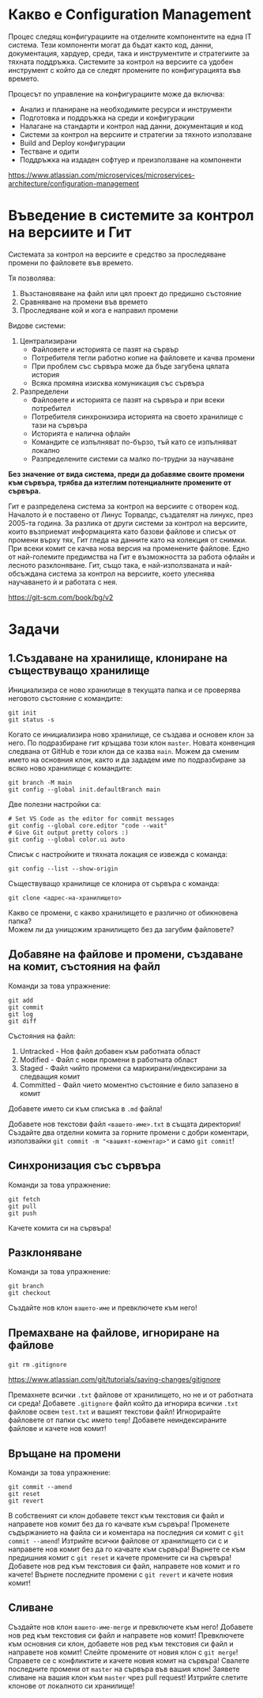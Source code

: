# Какво е Configuration Management

Процес следящ конфигурациите на отделните компонентите на една IT система.
Тези компоненти могат да бъдат както код, данни, документация, хардуер, среди,
така и инструментите и стратегиите за тяхната поддръжка.
Системите за контрол на версиите са удобен инструмент с който да се следят
промените по конфигурацията във времето.

Процесът по управление на конфигурациите може да включва:
* Анализ и планиране на необходимите ресурси и инструменти
* Подготовка и поддръжка на среди и конфигурации
* Налагане на стандарти и контрол над данни, документация и код
* Системи за контрол на версиите и стратегии за тяхното използване
* Build and Deploy конфигурации
* Тестване и одити
* Поддръжка на издаден софтуер и преизползване на компоненти

https://www.atlassian.com/microservices/microservices-architecture/configuration-management

# Въведение в системите за контрол на версиите и Гит

Системата за контрол на версиите е средство за проследяване промени по
файловете във времето.

Тя позволява:

1. Възстановяване на файл или цял проект до предишно състояние
2. Сравняване на промени във времето
3. Проследяване кой и кога е направил промени

Видове системи:

1. Централизирани
    - Файловете и историята се пазят на сървър
    - Потребителя тегли работно копие на файловете и качва промени
    - При проблем със сървъра може да бъде загубена цялата история
    - Всяка промяна изисква комуникация със сървъра
2. Разпределени
    - Файловете и историята се пазят на сървъра и при всеки потребител
    - Потребителя синхронизира историята на своето хранилище с тази на сървъра
    - Историята е налична офлайн
    - Командите се изпълняват по-бързо, тъй като се изпълняват локално
    - Разпределените системи са малко по-трудни за научаване

**Без значение от вида система, преди да добавяме своите промени към сървъра,
трябва да изтеглим потенциалните промените от сървъра.**

Гит е разпределена система за контрол на версиите с отворен код. Началото ѝ е
поставено от Линус Торвалдс, създателят на линукс, през 2005-та година.
За разлика от други системи за контрол на версиите, които възприемат
информацията като базови файлове и списък от промени върху тях, Гит гледа на
данните като на колекция от снимки. При всеки комит се качва нова версия на
променените файлове. Едно от най-големите предимства на Гит е възможността за
работа офлайн и лесното разклоняване. Гит, също така, е най-използваната и
най-обсъждана система за контрол на версиите, което улеснява научаването ѝ и
работата с нея.

https://git-scm.com/book/bg/v2

# Задачи

## 1.Създаване на хранилище, клониране на съществуващо хранилище

Инициализира се ново хранилище в текущата папка и се проверява неговото
състояние с командите:

```shell
git init
git status -s
```

Когато се инициализира ново хранилище, се създава и основен клон за него.
По подразбиране гит кръщава този клон `master`. Новата конвенция следвана от
GitHub е този клон да се казва `main`. Можем да сменим името на основния клон,
както и да зададем име по подразбиране за всяко ново хранилище с командите:

```shell
git branch -M main
git config --global init.defaultBranch main
```

Две полезни настройки са:

```shell
# Set VS Code as the editor for commit messages
git config --global core.editor "code --wait"
# Give Git output pretty colors :)
git config --global color.ui auto
```

Списък с настройките и тяхната локация се извежда с команда:

```shell
git config --list --show-origin
```

Съществуващо хранилище се клонира от сървъра с команда:

```shell
git clone <адрес-на-хранилището>
```

Какво се промени, с какво хранилището е различно от обикновена папка?  
Можем ли да унищожим хранилището без да загубим файловете?

## Добавяне на файлове и промени, създаване на комит, състояния на файл

Команди за това упражнение:

```shell
git add
git commit
git log
git diff
```

Състояния на файл:
1. Untracked - Нов файл добавен към работната област
2. Modified - Файл с нови промени в работната област
3. Staged - Файл чийто промени са маркирани/индексирани за следващия комит
4. Committed - Файл чието моментно състояние е било запазено в комит

Добавете името си към списъка в `.md` файла!  

Добавете нов текстови файл `<вашето-име>.txt` в същата директория!  
Създайте два отделни комита за горните промени с добри коментари, използвайки
`git commit -m "<вашият-коментар>"` и само `git commit`!  

## Синхронизация със сървъра

Команди за това упражнение:

```shell
git fetch
git pull
git push
```

Качете комита си на сървъра!

## Разклоняване

Команди за това упражнение:

```shell
git branch
git checkout
```

Създайте нов клон `вашето-име` и превключете към него!

## Премахване на файлове, игнориране на файлове

`git rm`
`.gitignore`

https://www.atlassian.com/git/tutorials/saving-changes/gitignore

Премахнете всички `.txt` файлове от хранилището, но не и от работната си среда!
Добавете `.gitignore` файл който да игнорира всички `.txt` файлове освен
`test.txt` и вашият текстови файл!
Игнорирайте файловете от папки със името `temp`!
Добавете неиндексираните файлове и качете нов комит!

## Връщане на промени

Команди за това упражнение:

```shell
git commit --amend
git reset
git revert
```

В собственият си клон добавете текст към текстовия си файл и направете нов
комит без да го качвате към сървъра!
Променете съдържанието на файла си и коментара на последния си комит с
`git commit --amend`!
Изтрийте всички файлове от хранилището си с и направете нов комит
без да го качвате към сървъра!
Върнете се към предишния комит с `git reset` и качете промените си на сървъра!
Добавете нов ред към текстовия си файл, направете нов комит и го качете!
Върнете последните промени с `git revert` и качете новия комит!

## Сливане

Създайте нов клон `вашето-име-merge` и превключете към него!
Добавете нов ред към текстовия си файл и направете нов комит!
Превключете към основния си клон, добавете нов ред към текстовия си файл и
направете нов комит!
Слейте промените от новия клон с `git merge`!
Справете се с конфликтите и качете новия комит на сървъра!
Свалете последните промени от `master` на сървъра във вашия клон!
Заявете сливане на вашия клон към `master` чрез pull request!
Изтрийте слетите клонове от локалното си хранилище!
